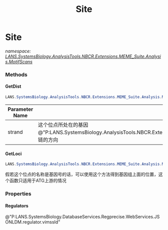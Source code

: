 ﻿---
title: Site
---

# Site
_namespace: [LANS.SystemsBiology.AnalysisTools.NBCR.Extensions.MEME_Suite.Analysis.MotifScans](N-LANS.SystemsBiology.AnalysisTools.NBCR.Extensions.MEME_Suite.Analysis.MotifScans.html)_





### Methods

#### GetDist
```csharp
LANS.SystemsBiology.AnalysisTools.NBCR.Extensions.MEME_Suite.Analysis.MotifScans.Site.GetDist(LANS.SystemsBiology.ComponentModel.Loci.Strands)
```


|Parameter Name|Remarks|
|--------------|-------|
|strand|这个位点所处在的基因@"P:LANS.SystemsBiology.AnalysisTools.NBCR.Extensions.MEME_Suite.DocumentFormat.MEME.LDM.Site.Name"的链的方向|


#### GetLoci
```csharp
LANS.SystemsBiology.AnalysisTools.NBCR.Extensions.MEME_Suite.Analysis.MotifScans.Site.GetLoci(LANS.SystemsBiology.Assembly.NCBI.GenBank.TabularFormat.PTT)
```
假若这个位点的名称是基因号的话，可以使用这个方法得到基因组上面的位置，这个函数只适用于ATG上游的情况


### Properties

#### Regulators
@"P:LANS.SystemsBiology.DatabaseServices.Regprecise.WebServices.JSONLDM.regulator.vimssId"
